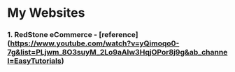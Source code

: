 # My Websites

### 1. RedStone eCommerce - [reference] (https://www.youtube.com/watch?v=yQimoqo0-7g&list=PLjwm_8O3suyM_2Lo9aAIw3HqjOPor8j9g&ab_channel=EasyTutorials)


    